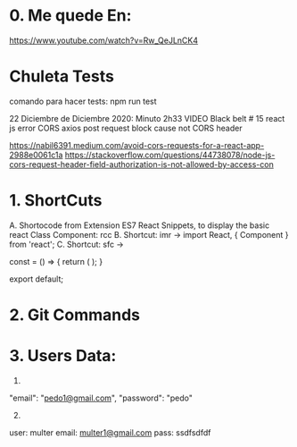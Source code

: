 # 0. Me quede En:

https://www.youtube.com/watch?v=Rw_QeJLnCK4

# Chuleta Tests
comando para hacer tests: npm run test


22 Diciembre de Diciembre 2020: 
Minuto 2h33 VIDEO Black belt # 15
react js error CORS axios post request block cause not CORS header

https://nabil6391.medium.com/avoid-cors-requests-for-a-react-app-2988e0061c1a
https://stackoverflow.com/questions/44738078/node-js-cors-request-header-field-authorization-is-not-allowed-by-access-con


# 1. ShortCuts

A. Shortocode from Extension ES7 React Snippets, to display the basic react Class Component: rcc
B. Shortcut: imr  -> import React, { Component } from 'react'; 
C. Shortcut: sfc ->

const  = () => {
    return (  );
}
 
export default;


# 2. Git Commands


# 3. Users Data:

1.
 "email": "pedo1@gmail.com",
    "password": "pedo"

2.
user: multer
email: multer1@gmail.com
pass: ssdfsdfdf